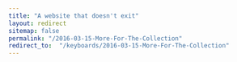 ```yaml
---
title: "A website that doesn't exit"
layout: redirect
sitemap: false
permalink: "/2016-03-15-More-For-The-Collection"
redirect_to:  "/keyboards/2016-03-15-More-For-The-Collection"
---
```

